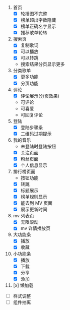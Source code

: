 1. 首页
   - [x] 轮播图不完整
   - [x] 榜单超出字数隐藏
   - [x] 榜单正确名字显示
   - [x] 推荐歌单轮转
2. 搜索页
   - [x] 复制歌词
   - [x] 可以播放
   - [x] 可以转跳
   - 搜索结果分页显示更多
3. 分类歌单
   - [x] 更多功能
   - [x] 分页功能
4. 评论
   - [x] 评论展示(分页效果)
   - 可评论
   - 可喜爱
   - 可回复评论
5. 登陆
   - [x] 登陆步骤条
   - [x] 二维码过期提示
6. 我的音乐
   - 未登陆时登陆按钮
   - [x] 关注页面
   - [x] 粉丝页面
   - [x] 个人信息显示
7. 排行榜页面
   - 按钮功能
   - [x] 转跳
   - [x] 标题展示
   - [x] 榜单规则显示
   - [x] 能去到 MV 页面
   - [x] 展示更新时间
8. mv 列表页
   - [x] 无限滚动
   - [x] mv 详情播放页
9. 大功能条
   - [x] 播放
   - [x] 收藏
10. 小功能条
    - [x] 播放
    - [x] 下载
    - [x] 分享
    - [x] 添加
11. [x] 懒加载

- [ ] 样式调整
- [ ] 组件抽离
